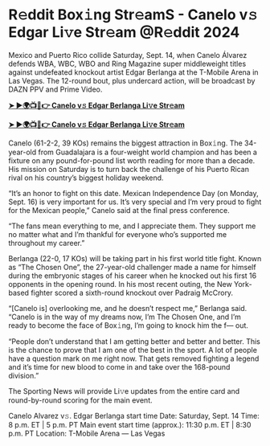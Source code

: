 <h1>R𝚎ddit Box𝚒ng Str𝚎amS - Canelo v𝚜 Edgar Li𝚟e Str𝚎am @R𝚎ddit 2024</h1>

Mexico and Puerto Rico collide Saturday, Sept. 14, when Canelo Álvarez defends WBA, WBC, WBO and Ring Magazine super middleweight titles against undefeated knockout artist Edgar Berlanga at the T-Mobile Arena in Las Vegas. The 12-round bout, plus undercard action, will be broadcast by DAZN PPV  and Prime Video.

**[➤ ►🌍📺📱👉 Canelo v𝚜 Edgar Berlanga Li𝚟e Str𝚎am](https://cutt.ly/PeR8owMQ)**

**[➤ ►🌍📺📱👉 Canelo v𝚜 Edgar Berlanga Li𝚟e Str𝚎am](https://cutt.ly/PeR8owMQ)**

Canelo (61-2-2, 39 KOs) remains the biggest attraction in Box𝚒ng. The 34-year-old from Guadalajara is a four-weight world champion and has been a fixture on any pound-for-pound list worth reading for more than a decade. His mission on Saturday is to turn back the challenge of his Puerto Rican rival on his country’s biggest holiday weekend.

“It’s an honor to fight on this date. Mexican Independence Day (on Monday, Sept. 16) is very important for us. It’s very special and I’m very proud to fight for the Mexican people,” Canelo said at the final press conference.

“The fans mean everything to me, and I appreciate them. They support me no matter what and I’m thankful for everyone who’s supported me throughout my career.”

Berlanga (22-0, 17 KOs) will be taking part in his first world title fight. Known as “The Chosen One”, the 27-year-old challenger made a name for himself during the embryonic stages of his career when he knocked out his first 16 opponents in the opening round. In his most recent outing, the New York-based fighter scored a sixth-round knockout over Padraig McCrory.

“[Canelo is] overlooking me, and he doesn’t respect me,” Berlanga said. “Canelo is in the way of my dreams now, I’m The Chosen One, and I’m ready to become the face of Box𝚒ng, I’m going to knock him the f— out.

“People don’t understand that I am getting better and better and better. This is the chance to prove that I am one of the best in the sport. A lot of people have a question mark on me right now. That gets removed fighting a legend and it’s time for new blood to come in and take over the 168-pound division.”

The Sporting News will provide Li𝚟e updates from the entire card and round-by-round scoring for the main event.

Canelo Alvarez v𝚜. Edgar Berlanga start time
Date: Saturday, Sept. 14
Time: 8 p.m. ET | 5 p.m. PT
Main event start time (approx.): 11:30 p.m. ET | 8:30 p.m. PT
Location: T-Mobile Arena — Las Vegas
